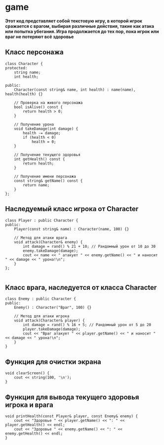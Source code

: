 # game
**Этот код представляет собой текстовую игру, в которой игрок сражается с врагом, выбирая различные действия, такие как атака или попытка убегания. Игра продолжается до тех пор, пока игрок или враг не потеряют всё здоровье**

## Класс персонажа
```
class Character {
protected:
    string name;
    int health;

public:
    Character(const string& name, int health) : name(name), health(health) {}

    // Проверка на живого персонажа
    bool isAlive() const {
        return health > 0;
    }

    // Получение урона
    void takeDamage(int damage) {
        health -= damage;
        if (health < 0)
            health = 0;
    }

    // Получение текущего здоровья
    int getHealth() const {
        return health;
    }

    // Получение имени персонажа
    const string& getName() const {
        return name;
    }
};
```
## Наследуемый класс игрока от Character
```
class Player : public Character {
public:
    Player(const string& name) : Character(name, 100) {}

    // Метод для атаки врага
    void attack(Character& enemy) {
        int damage = rand() % 21 + 10; // Рандомный урон от 10 до 30
        enemy.takeDamage(damage);
        cout << name << " атакует " << enemy.getName() << " и наносит " << damage << " урона!\n";
    }
};


```
## Класс врага, наследуется от класса Character
```
class Enemy : public Character {
public:
    Enemy() : Character("Враг", 100) {}

    // Метод для атаки игрока
    void attack(Character& player) {
        int damage = rand() % 16 + 5; // Рандомный урон от 5 до 20
        player.takeDamage(damage);
        cout << "Враг атакует " << player.getName() << " и наносит " << damage << " урона!\n";
    }
}
```
## Функция для очистки экрана
```
void clearScreen() {
    cout << string(100, '\n');
}
```
## Функция для вывода текущего здоровья игрока и врага
```
void printHealth(const Player& player, const Enemy& enemy) {
    cout << "Здоровье " << player.getName() << ": " << player.getHealth() << endl;
    cout << "Здоровье " << enemy.getName() << ": " << enemy.getHealth() << endl;
}
```
